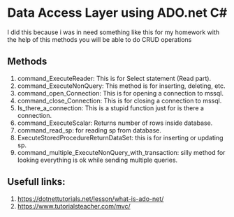 # Data Access Layer using ADO.net C#
I did this because i was in need something like this for my homework
with the help of this methods you will be able to do CRUD operations

## Methods
1. command_ExecuteReader: This is for Select statement (Read part).
2. command_ExecuteNonQuery: This method is for inserting, deleting, etc.
3. command_open_Connection: This is for opening a connection to mssql. 
4. command_close_Connection: This is for closing a connection to mssql. 
5. Is_there_a_connection: This is a stupid function just for is there a connection.
6. command_ExecuteScalar: Returns number of rows inside database.
7. command_read_sp: for reading sp from database.
8. ExecuteStoredProcedureReturnDataSet: this is for inserting or updating sp.
9. command_multiple_ExecuteNonQuery_with_transaction: silly method for looking everything is ok while sending multiple queries.


## Usefull links:
1. https://dotnettutorials.net/lesson/what-is-ado-net/ 
2. https://www.tutorialsteacher.com/mvc/